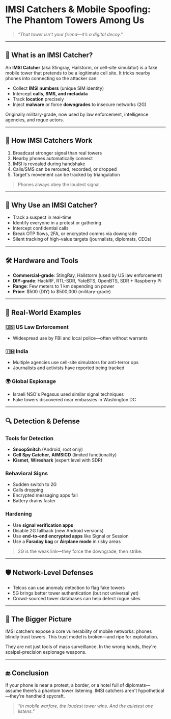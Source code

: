 # IMSI Catchers & Mobile Spoofing: The Phantom Towers Among Us

> *“That tower isn’t your friend—it’s a digital decoy.”*

---

## 📱 What is an IMSI Catcher?

An **IMSI Catcher** (aka Stingray, Hailstorm, or cell-site simulator) is a fake mobile tower that pretends to be a legitimate cell site. It tricks nearby phones into connecting so the attacker can:

* Collect **IMSI numbers** (unique SIM identity)
* Intercept **calls, SMS, and metadata**
* Track **location** precisely
* Inject **malware** or force **downgrades** to insecure networks (2G)

Originally military-grade, now used by law enforcement, intelligence agencies, and rogue actors.

---

## 🧠 How IMSI Catchers Work

1. Broadcast stronger signal than real towers
2. Nearby phones automatically connect
3. IMSI is revealed during handshake
4. Calls/SMS can be rerouted, recorded, or dropped
5. Target's movement can be tracked by triangulation

> Phones always obey the loudest signal.

---

## 🎯 Why Use an IMSI Catcher?

* Track a suspect in real-time
* Identify everyone in a protest or gathering
* Intercept confidential calls
* Break OTP flows, 2FA, or encrypted comms via downgrade
* Silent tracking of high-value targets (journalists, diplomats, CEOs)

---

## 🛠️ Hardware and Tools

* **Commercial-grade**: StingRay, Hailstorm (used by US law enforcement)
* **DIY-grade**: HackRF, RTL-SDR, YateBTS, OpenBTS, SDR + Raspberry Pi
* **Range**: Few meters to 1 km depending on power
* **Price**: \$500 (DIY) to \$500,000 (military-grade)

---

## 🧪 Real-World Examples

### 🇺🇸 US Law Enforcement

* Widespread use by FBI and local police—often without warrants

### 🇮🇳 India

* Multiple agencies use cell-site simulators for anti-terror ops
* Journalists and activists have reported being tracked

### 🌍 Global Espionage

* Israeli NSO's Pegasus used similar signal techniques
* Fake towers discovered near embassies in Washington DC

---

## 🔍 Detection & Defense

### Tools for Detection

* **SnoopSnitch** (Android, root only)
* **Cell Spy Catcher**, **AIMSICD** (limited functionality)
* **Kismet**, **Wireshark** (expert level with SDR)

### Behavioral Signs

* Sudden switch to 2G
* Calls dropping
* Encrypted messaging apps fail
* Battery drains faster

### Hardening

* Use **signal verification apps**
* Disable 2G fallback (new Android versions)
* Use **end-to-end encrypted apps** like Signal or Session
* Use a **Faraday bag** or **Airplane mode** in risky areas

> 2G is the weak link—they force the downgrade, then strike.

---

## 🛡️ Network-Level Defenses

* Telcos can use anomaly detection to flag fake towers
* 5G brings better tower authentication (but not universal yet)
* Crowd-sourced tower databases can help detect rogue sites

---

## 🧬 The Bigger Picture

IMSI catchers expose a core vulnerability of mobile networks: phones blindly trust towers. This trust model is broken—and ripe for exploitation.

They are not just tools of mass surveillance. In the wrong hands, they're scalpel-precision espionage weapons.

---

## 🔚 Conclusion

If your phone is near a protest, a border, or a hotel full of diplomats—assume there’s a phantom tower listening. IMSI catchers aren't hypothetical—they're handheld spycraft.

> *“In mobile warfare, the loudest tower wins. And the quietest one listens.”*

